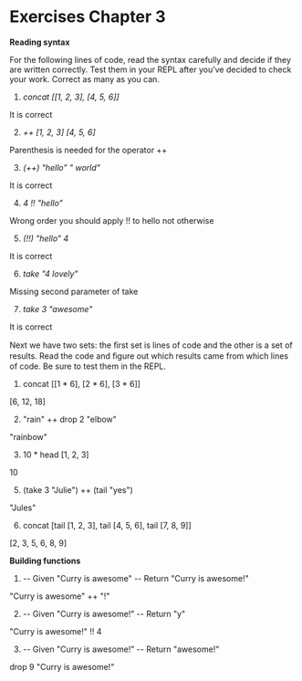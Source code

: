 # Exercises Chapter 3

**Reading syntax**

For the following lines of code, read the syntax carefully and decide if they are written correctly. Test them in your REPL after you’ve decided to check your work. Correct as many as you can.

1. _concat [[1, 2, 3], [4, 5, 6]]_

It is correct

2. _++ [1, 2, 3] [4, 5, 6]_

Parenthesis is needed for the operator ++

3. _(++) "hello" " world"_

It is correct

4. _4 !! "hello"_

Wrong order you should apply !! to hello not otherwise

5. _(!!) "hello" 4_

It is correct


6. _take "4 lovely"_

Missing second parameter of take

7. _take 3 "awesome"_

It is correct


Next we have two sets: the ﬁrst set is lines of code and the other is a set of results. Read the code and ﬁgure out which results came from which lines of code. Be sure to test them in the REPL.

1. concat [[1 * 6], [2 * 6], [3 * 6]]

[6, 12, 18]

2. "rain" ++ drop 2 "elbow"

"rainbow"

3. 10 * head [1, 2, 3]

10

5. (take 3 "Julie") ++ (tail "yes")

"Jules"

6. concat [tail [1, 2, 3], tail [4, 5, 6], tail [7, 8, 9]]

[2, 3, 5, 6, 8, 9]

**Building functions**

1. -- Given "Curry is awesome" -- Return "Curry is awesome!"

"Curry is awesome" ++ "!"

2. -- Given "Curry is awesome!" -- Return "y"

"Curry is awesome!" !! 4

3. -- Given "Curry is awesome!" -- Return "awesome!"

drop 9 "Curry is awesome!"

